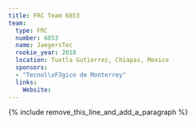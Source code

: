 ```yaml
---
title: FRC Team 6853
team:
  type: FRC
  number: 6853
  name: JaegersTec
  rookie_year: 2018
  location: Tuxtla Gutierrez, Chiapas, Mexico
  sponsors:
  - "Tecnol\xF3gico de Monterrey"
  links:
    Website:
---
```


{% include remove_this_line_and_add_a_paragraph %}